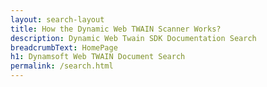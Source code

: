 ```yaml
---
layout: search-layout
title: How the Dynamic Web TWAIN Scanner Works?
description: Dynamic Web Twain SDK Documentation Search
breadcrumbText: HomePage
h1: Dynamsoft Web TWAIN Document Search
permalink: /search.html
---
```

